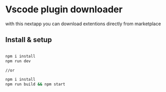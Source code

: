 # Vscode plugin downloader
with this nextapp you can download extentions directly from marketplace


## Install & setup
```bash

npm i install
npm run dev

//or 

npm i install
npm run build && npm start

```
